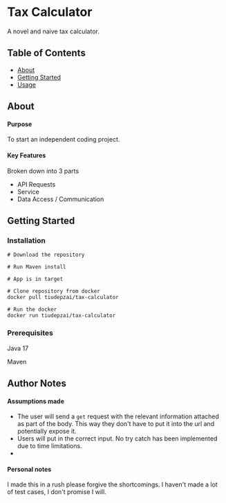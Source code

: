 # Tax Calculator

A novel and naive tax calculator.
## Table of Contents

- [About](#about)
- [Getting Started](#getting-started)
- [Usage](#usage)

## About

#### Purpose
To start an independent coding project.

#### Key Features
Broken down into 3 parts
- API Requests
- Service
- Data Access / Communication
  

## Getting Started

### Installation

```Intellij
# Download the repository

# Run Maven install

# App is in target

```

```docker
# Clone repository from docker
docker pull tiudepzai/tax-calculator

# Run the docker
docker run tiudepzai/tax-calculator
```

### Prerequisites

Java 17

Maven


## Author Notes

#### Assumptions made

- The user will send a ```get``` request with the relevant information attached as part of the body. This way they don't have to put it into the url and potentially expose it.
- Users will put in the correct input. No try catch has been implemented due to time limitations.
- 

#### Personal notes
I made this in a rush please forgive the shortcomings. 
I haven't made a lot of test cases, I don't promise I will.
